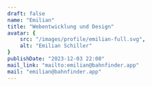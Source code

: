 ```yaml
---
draft: false
name: "Emilian"
title: "Webentwicklung und Design"
avatar: {
    src: "/images/profile/emilian-full.svg",
    alt: "Emilian Schiller"
}
publishDate: "2023-12-03 22:00"
mail_link: "mailto:emilian@bahnfinder.app"
mail: "emilian@bahnfinder.app"
---
```

